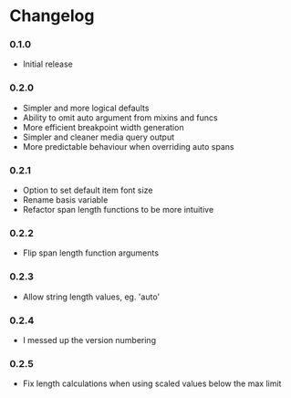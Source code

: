 # Changelog

### 0.1.0

* Initial release

### 0.2.0

* Simpler and more logical defaults
* Ability to omit auto argument from mixins and funcs
* More efficient breakpoint width generation
* Simpler and cleaner media query output
* More predictable behaviour when overriding auto spans

### 0.2.1

* Option to set default item font size
* Rename basis variable
* Refactor span length functions to be more intuitive

### 0.2.2

* Flip span length function arguments

### 0.2.3

* Allow string length values, eg. 'auto'

### 0.2.4

* I messed up the version numbering

### 0.2.5

* Fix length calculations when using scaled values below the max limit